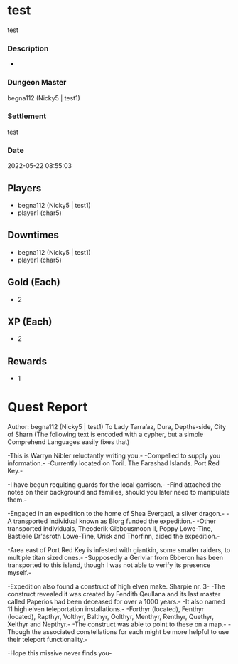 # test
test
### Description
-
### Dungeon Master
begna112 (Nicky5 | test1)
### Settlement
test
### Date
2022-05-22 08:55:03
## Players
* begna112 (Nicky5 | test1)
* player1 (char5)
## Downtimes
* begna112 (Nicky5 | test1)
* player1 (char5)
## Gold (Each)
* 2
## XP (Each)
* 2
## Rewards
* 1
# Quest Report
Author: begna112 (Nicky5 | test1)
To Lady Tarra’az, Dura, Depths-side, City of Sharn
(The following text is encoded with a cypher, but a simple Comprehend Languages easily fixes that)

-This is Warryn Nibler reluctantly writing you.-
-Compelled to supply you information.-
-Currently located on Toril. The Farashad Islands. Port Red Key.-

-I have begun requiting guards for the local garrison.-
-Find attached the notes on their background and families, should you later need to manipulate them.-

-Engaged in an expedition to the home of Shea Evergaol, a silver dragon.-
-A transported individual known as Blorg funded the expedition.-
-Other transported individuals, Theoderik Gibbousmoon II, Poppy Lowe-Tine, Bastielle Dr'asroth Lowe-Tine, Urisk and Thorfinn, aided the expedition.-

-Area east of Port Red Key is infested with giantkin, some smaller raiders, to multiple titan sized ones.-
-Supposedly a Geriviar from Ebberon has been transported to this island, though I was not able to verify its presence myself.-

-Expedition also found a construct of high elven make. Sharpie nr. 3-
-The construct revealed it was created by Fendith Qeullana and its last master called Paperios had been deceased for over a 1000 years.-
-It also named 11 high elven teleportation installations.-
-Forthyr (located), Fenthyr (located), Rapthyr, Volthyr, Balthyr, Oolthyr, Menthyr, Renthyr, Quethyr, Xelthyr and Nepthyr.-
-The construct was able to point to these on a map.-
-Though the associated constellations for each might be more helpful to use their teleport functionality.-

-Hope this missive never finds you-